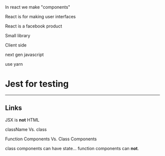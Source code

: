 In react we make "components"

React is for making user interfaces

React is a facebook product

Small library

Client side

next gen javascript

use yarn

# Jest for testing

---

## Links

JSX is **not** HTML

className Vs. class

Function Components Vs. Class Components

class components can have state... function components can **not**.
